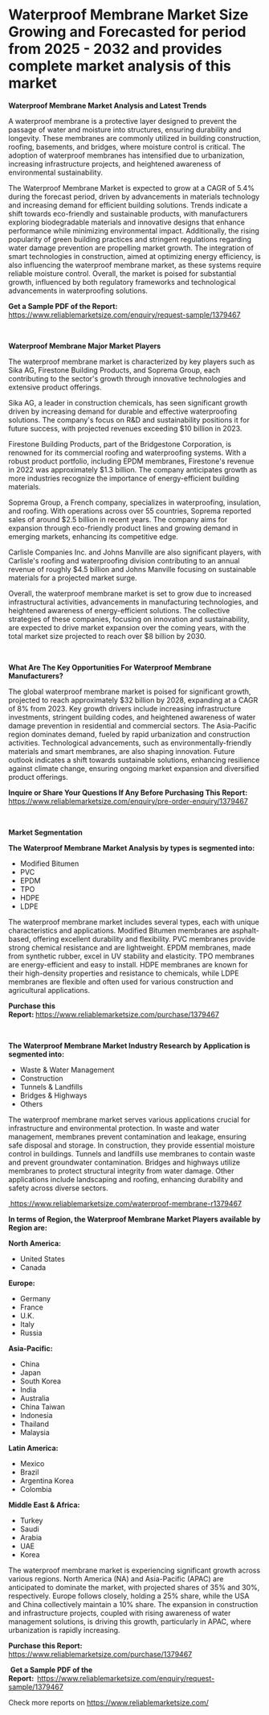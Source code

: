 <p><h1>Waterproof Membrane Market Size Growing and Forecasted for period from 2025 - 2032 and provides complete market analysis of this market</h1></p><p><strong>Waterproof Membrane Market Analysis and Latest Trends</strong></p>
<p><p>A waterproof membrane is a protective layer designed to prevent the passage of water and moisture into structures, ensuring durability and longevity. These membranes are commonly utilized in building construction, roofing, basements, and bridges, where moisture control is critical. The adoption of waterproof membranes has intensified due to urbanization, increasing infrastructure projects, and heightened awareness of environmental sustainability.</p><p>The Waterproof Membrane Market is expected to grow at a CAGR of 5.4% during the forecast period, driven by advancements in materials technology and increasing demand for efficient building solutions. Trends indicate a shift towards eco-friendly and sustainable products, with manufacturers exploring biodegradable materials and innovative designs that enhance performance while minimizing environmental impact. Additionally, the rising popularity of green building practices and stringent regulations regarding water damage prevention are propelling market growth. The integration of smart technologies in construction, aimed at optimizing energy efficiency, is also influencing the waterproof membrane market, as these systems require reliable moisture control. Overall, the market is poised for substantial growth, influenced by both regulatory frameworks and technological advancements in waterproofing solutions.</p></p>
<p><strong>Get a Sample PDF of the Report:&nbsp;</strong> <a href="https://www.reliablemarketsize.com/enquiry/request-sample/1379467?utm_campaign=1886&utm_medium=2&utm_source=Github&utm_content=ia&utm_term=01022025&utm_id=waterproof-membrane">https://www.reliablemarketsize.com/enquiry/request-sample/1379467</a></p>
<p>&nbsp;</p>
<p><strong>Waterproof Membrane Major Market Players</strong></p>
<p><p>The waterproof membrane market is characterized by key players such as Sika AG, Firestone Building Products, and Soprema Group, each contributing to the sector's growth through innovative technologies and extensive product offerings.</p><p>Sika AG, a leader in construction chemicals, has seen significant growth driven by increasing demand for durable and effective waterproofing solutions. The company's focus on R&D and sustainability positions it for future success, with projected revenues exceeding $10 billion in 2023.</p><p>Firestone Building Products, part of the Bridgestone Corporation, is renowned for its commercial roofing and waterproofing systems. With a robust product portfolio, including EPDM membranes, Firestone's revenue in 2022 was approximately $1.3 billion. The company anticipates growth as more industries recognize the importance of energy-efficient building materials.</p><p>Soprema Group, a French company, specializes in waterproofing, insulation, and roofing. With operations across over 55 countries, Soprema reported sales of around $2.5 billion in recent years. The company aims for expansion through eco-friendly product lines and growing demand in emerging markets, enhancing its competitive edge.</p><p>Carlisle Companies Inc. and Johns Manville are also significant players, with Carlisle's roofing and waterproofing division contributing to an annual revenue of roughly $4.5 billion and Johns Manville focusing on sustainable materials for a projected market surge.</p><p>Overall, the waterproof membrane market is set to grow due to increased infrastructural activities, advancements in manufacturing technologies, and heightened awareness of energy-efficient solutions. The collective strategies of these companies, focusing on innovation and sustainability, are expected to drive market expansion over the coming years, with the total market size projected to reach over $8 billion by 2030.</p></p>
<p>&nbsp;</p>
<p><strong>What Are The Key Opportunities For Waterproof Membrane Manufacturers?</strong></p>
<p><p>The global waterproof membrane market is poised for significant growth, projected to reach approximately $32 billion by 2028, expanding at a CAGR of 8% from 2023. Key growth drivers include increasing infrastructure investments, stringent building codes, and heightened awareness of water damage prevention in residential and commercial sectors. The Asia-Pacific region dominates demand, fueled by rapid urbanization and construction activities. Technological advancements, such as environmentally-friendly materials and smart membranes, are also shaping innovation. Future outlook indicates a shift towards sustainable solutions, enhancing resilience against climate change, ensuring ongoing market expansion and diversified product offerings.</p></p>
<p><strong>Inquire or Share Your Questions If Any Before Purchasing This Report:</strong> <a href="https://www.reliablemarketsize.com/enquiry/pre-order-enquiry/1379467?utm_campaign=1886&utm_medium=2&utm_source=Github&utm_content=ia&utm_term=01022025&utm_id=waterproof-membrane">https://www.reliablemarketsize.com/enquiry/pre-order-enquiry/1379467</a></p>
<p>&nbsp;</p>
<p><strong>Market Segmentation</strong></p>
<p><strong>The Waterproof Membrane Market Analysis by types is segmented into:</strong></p>
<p><ul><li>Modified Bitumen</li><li>PVC</li><li>EPDM</li><li>TPO</li><li>HDPE</li><li>LDPE</li></ul></p>
<p><p>The waterproof membrane market includes several types, each with unique characteristics and applications. Modified Bitumen membranes are asphalt-based, offering excellent durability and flexibility. PVC membranes provide strong chemical resistance and are lightweight. EPDM membranes, made from synthetic rubber, excel in UV stability and elasticity. TPO membranes are energy-efficient and easy to install. HDPE membranes are known for their high-density properties and resistance to chemicals, while LDPE membranes are flexible and often used for various construction and agricultural applications.</p></p>
<p><strong>Purchase this Report:&nbsp;</strong><a href="https://www.reliablemarketsize.com/purchase/1379467?utm_campaign=1886&utm_medium=2&utm_source=Github&utm_content=ia&utm_term=01022025&utm_id=waterproof-membrane">https://www.reliablemarketsize.com/purchase/1379467</a></p>
<p>&nbsp;</p>
<p><strong>The Waterproof Membrane Market Industry Research by Application is segmented into:</strong></p>
<p><ul><li>Waste & Water Management</li><li>Construction</li><li>Tunnels & Landfills</li><li>Bridges & Highways</li><li>Others</li></ul></p>
<p><p>The waterproof membrane market serves various applications crucial for infrastructure and environmental protection. In waste and water management, membranes prevent contamination and leakage, ensuring safe disposal and storage. In construction, they provide essential moisture control in buildings. Tunnels and landfills use membranes to contain waste and prevent groundwater contamination. Bridges and highways utilize membranes to protect structural integrity from water damage. Other applications include landscaping and roofing, enhancing durability and safety across diverse sectors.</p></p>
<p><a href="https://www.reliablemarketsize.com/waterproof-membrane-r1379467?utm_campaign=1886&utm_medium=2&utm_source=Github&utm_content=ia&utm_term=01022025&utm_id=waterproof-membrane">&nbsp;https://www.reliablemarketsize.com/waterproof-membrane-r1379467</a></p>
<p><strong>In terms of Region, the Waterproof Membrane Market Players available by Region are:</strong></p>
<p>
    <p> <strong> North America: </strong>
        <ul>
            <li>United States</li>
            <li>Canada</li>
        </ul>
        </p> 
    <p> <strong> Europe: </strong>
        <ul>
            <li>Germany</li>
            <li>France</li>
            <li>U.K.</li>
            <li>Italy</li>
            <li>Russia</li>
        </ul>
        </p> 
    <p> <strong> Asia-Pacific: </strong>
        <ul>
            <li>China</li>
            <li>Japan</li>
            <li>South Korea</li>
            <li>India</li>
            <li>Australia</li>
            <li>China Taiwan</li>
            <li>Indonesia</li>
            <li>Thailand</li>
            <li>Malaysia</li>
        </ul>
        </p> 
    <p> <strong> Latin America: </strong>
        <ul>
            <li>Mexico</li>
            <li>Brazil</li>
            <li>Argentina Korea</li>
            <li>Colombia</li>
        </ul>
        </p> 
    <p> <strong> Middle East & Africa: </strong>
        <ul>
            <li>Turkey</li>
            <li>Saudi</li>
            <li>Arabia</li>
            <li>UAE</li>
            <li>Korea</li>
        </ul>
    </p>
    </p>
<p><p>The waterproof membrane market is experiencing significant growth across various regions. North America (NA) and Asia-Pacific (APAC) are anticipated to dominate the market, with projected shares of 35% and 30%, respectively. Europe follows closely, holding a 25% share, while the USA and China collectively maintain a 10% share. The expansion in construction and infrastructure projects, coupled with rising awareness of water management solutions, is driving this growth, particularly in APAC, where urbanization is rapidly increasing.</p></p>
<p><strong>Purchase this Report: </strong><a href="https://www.reliablemarketsize.com/purchase/1379467?utm_campaign=1886&utm_medium=2&utm_source=Github&utm_content=ia&utm_term=01022025&utm_id=waterproof-membrane">https://www.reliablemarketsize.com/purchase/1379467</a></p>
<p>&nbsp;<strong>Get a Sample PDF of the Report:&nbsp;&nbsp;</strong><a href="https://www.reliablemarketsize.com/enquiry/request-sample/1379467?utm_campaign=1886&utm_medium=2&utm_source=Github&utm_content=ia&utm_term=01022025&utm_id=waterproof-membrane">https://www.reliablemarketsize.com/enquiry/request-sample/1379467</a></p>
<p><strong></strong></p>
<p>Check more reports on <a href="https://www.reliablemarketsize.com/?utm_campaign=1886&utm_medium=2&utm_source=Github&utm_content=ia&utm_term=01022025&utm_id=waterproof-membrane">https://www.reliablemarketsize.com/</a></p>